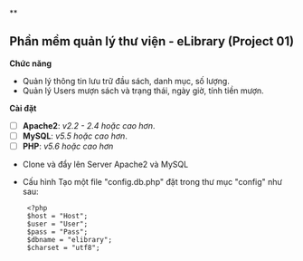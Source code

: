 **

## Phần mềm quản lý thư viện - eLibrary (Project 01)

**Chức năng**
 - Quản lý thông tin lưu trữ đầu sách, danh mục, số lượng.
 - Quản lý Users
   mượn sách và trạng thái, ngày giờ, tính tiền mượn.

**Cài đặt**

 - [ ] **Apache2**: *v2.2 - 2.4 hoặc cao hơn*.
 - [ ] **MySQL**: *v5.5 hoặc cao hơn*.
 - [ ] **PHP**: *v5.6 hoặc cao hơn*

 - Clone và đẩy lên Server Apache2 và MySQL
 - Cấu hình
  Tạo một file "config.db.php" đặt trong thư mục "config" như sau:
  

        <?php
        $host = "Host";
        $user = "User";
        $pass = "Pass";
        $dbname = "elibrary";
        $charset = "utf8";
